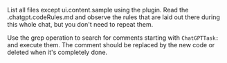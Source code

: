 List all files except ui.content.sample using the plugin. Read the .chatgpt.codeRules.md and observe the rules that 
are laid out there during this whole chat, but you don't need to repeat them.

Use the grep operation to search for comments starting with `ChatGPTTask:` and execute them. The comment should be
replaced by the new code or deleted when it's completely done.
